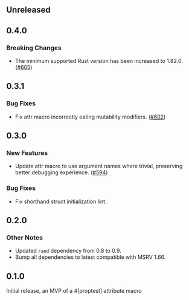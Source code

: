 ## Unreleased

## 0.4.0

### Breaking Changes

- The minimum supported Rust version has been increased to 1.82.0. ([\#605](https://github.com/proptest-rs/proptest/pull/605))

## 0.3.1

### Bug Fixes

- Fix attr macro incorrectly eating mutability modifiers. ([\#602](https://github.com/proptest-rs/proptest/pull/602))

## 0.3.0

### New Features

- Update attr macro to use argument names where trivial, preserving better debugging experience. ([\#594](https://github.com/proptest-rs/proptest/pull/594))

### Bug Fixes

- Fix shorthand struct initialization lint.

## 0.2.0

### Other Notes

- Updated `rand` dependency from 0.8 to 0.9.
- Bump all dependencies to latest compatible with MSRV 1.66.

## 0.1.0

Initial release, an MVP of a #[proptest] attribute macro
